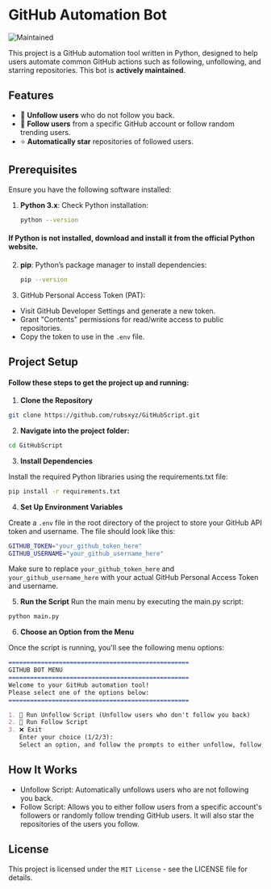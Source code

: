 # GitHub Automation Bot

![Maintained](https://img.shields.io/badge/Maintained-yes-green.svg)

This project is a GitHub automation tool written in Python, designed to help users automate common GitHub actions such as following, unfollowing, and starring repositories. This bot is **actively maintained**.

## Features

- 🧹 **Unfollow users** who do not follow you back.
- 👥 **Follow users** from a specific GitHub account or follow random trending users.
- ⭐ **Automatically star** repositories of followed users.

## Prerequisites

Ensure you have the following software installed:

1. **Python 3.x**: Check Python installation:

   ```bash
   python --version
   ```

#### If Python is not installed, download and install it from the official Python website.

2. **pip**: Python’s package manager to install dependencies:

   ```bash
   pip --version
   ```

3. GitHub Personal Access Token (PAT):

- Visit GitHub Developer Settings and generate a new token.
- Grant "Contents" permissions for read/write access to public repositories.
- Copy the token to use in the `.env` file.

## Project Setup

#### Follow these steps to get the project up and running:

1. **Clone the Repository**

```bash
git clone https://github.com/rubsxyz/GitHubScript.git
```

2. **Navigate into the project folder:**

```bash
cd GitHubScript
```

3. **Install Dependencies**

Install the required Python libraries using the requirements.txt file:

```bash
pip install -r requirements.txt
```

4. **Set Up Environment Variables**

Create a `.env` file in the root directory of the project to store your GitHub API token and username. The file should look like this:

```bash
GITHUB_TOKEN="your_github_token_here"
GITHUB_USERNAME="your_github_username_here"
```

Make sure to replace `your_github_token_here` and `your_github_username_here` with your actual GitHub Personal Access Token and username.

5. **Run the Script**
   Run the main menu by executing the main.py script:

```bash
python main.py
```

6. **Choose an Option from the Menu**

Once the script is running, you'll see the following menu options:

```markdown
==================================================
GITHUB BOT MENU
==================================================
Welcome to your GitHub automation tool!
Please select one of the options below:
==================================================

1. 🧹 Run Unfollow Script (Unfollow users who don't follow you back)
2. 👥 Run Follow Script
3. ❌ Exit
   Enter your choice (1/2/3):
   Select an option, and follow the prompts to either unfollow, follow, or exit the program.
```

## How It Works

- Unfollow Script: Automatically unfollows users who are not following you back.
- Follow Script: Allows you to either follow users from a specific account's followers or randomly follow trending GitHub users. It will also star the repositories of the users you follow.

## License

This project is licensed under the `MIT License` - see the LICENSE file for details.
